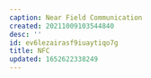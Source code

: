 ```yaml
---
caption: Near Field Communication
created: 20211009103544840
desc: ''
id: ev6lezairasf9iuaytiqo7g
title: NFC
updated: 1652622338249
---
```

   
